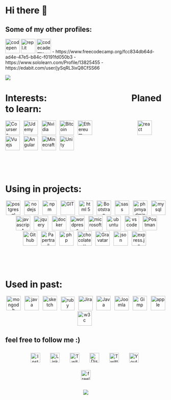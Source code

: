 #  Hi there 👋

## Some of my other profiles:
<img src="https://www.vectorlogo.zone/logos/codepen/codepen-icon.svg" height="45" alt="codepen" />
<img src="https://www.vectorlogo.zone/logos/replit/replit-icon.svg" height="45" alt="repl.it" />
<img src="https://www.vectorlogo.zone/logos/codecademy/codecademy-ar21.svg" height="45" alt="codecademy" />
- https://www.freecodecamp.org/fcc834db64d-ad4e-47e5-b84c-f0191fd050b3
- https://www.sololearn.com/Profile/13825455
- https://edabit.com/user/jySqRL3ixQ8CfSS66


<!-- https://www.vectorlogo.zone/logos/codecademy/codecademy-icon.svg -->
<!-- https://www.vectorlogo.zone/logos/grasshopper/grasshopper-icon.svg -->


<!-- missing: Adobe, unreal-->

<!-- source: https://github.com/anuraghazra/github-readme-stats -->
<p> <img
        src="https://github-readme-stats.vercel.app/api/top-langs/?username=itsAnyTime&langs_count=10&theme=chartreuse-dark&layout=compact" />
</p>

<p align="center">

 # Interests: &nbsp;&nbsp;&nbsp;&nbsp;&nbsp;&nbsp;&nbsp;&nbsp;&nbsp;&nbsp;&nbsp;&nbsp;&nbsp;&nbsp;&nbsp;&nbsp;&nbsp;&nbsp;&nbsp;&nbsp;&nbsp;&nbsp;&nbsp;&nbsp;&nbsp;&nbsp;&nbsp;&nbsp;&nbsp;&nbsp;&nbsp;&nbsp;&nbsp;&nbsp;&nbsp;&nbsp;&nbsp;&nbsp; Planed to learn:

<p>
<img src="https://www.vectorlogo.zone/logos/coursera/coursera-icon.svg" alt="Coursera" height="45" />&nbsp;&nbsp;
<img src="https://www.vectorlogo.zone/logos/udemy/udemy-icon.svg" alt="Udemy" height="45" />&nbsp;&nbsp;
<img src="https://www.vectorlogo.zone/logos/nvidia/nvidia-icon.svg" alt="Nvidia" height="45" />&nbsp;&nbsp;
<img src="https://www.vectorlogo.zone/logos/bitcoin/bitcoin-icon.svg" alt="Bitcoin" height="45" />&nbsp;&nbsp;
<img src="https://www.vectorlogo.zone/logos/ethereum/ethereum-icon.svg" alt="Ethereum" height="45" />&nbsp;&nbsp;
&nbsp;&nbsp;&nbsp;&nbsp;&nbsp;&nbsp;&nbsp;&nbsp;&nbsp;&nbsp;&nbsp;&nbsp;&nbsp;&nbsp;&nbsp;&nbsp;&nbsp;&nbsp;&nbsp;&nbsp;&nbsp;&nbsp;&nbsp;&nbsp;&nbsp;&nbsp;&nbsp;&nbsp;&nbsp;&nbsp;&nbsp;&nbsp;
<img src="https://www.vectorlogo.zone/logos/reactjs/reactjs-icon.svg" alt="react" height="45" />&nbsp;&nbsp;
<img src="https://www.vectorlogo.zone/logos/vuejs/vuejs-icon.svg" alt="Vuejs" height="45" />&nbsp;&nbsp;
<img src="https://www.vectorlogo.zone/logos/angular/angular-icon.svg" alt="Angular" height="45" />&nbsp;&nbsp;
<img src="https://www.vectorlogo.zone/logos/minecraft/minecraft-icon.svg" alt="Minecraft" height="45" />&nbsp;&nbsp;
<img src="https://www.vectorlogo.zone/logos/unity3d/unity3d-icon.svg" alt="Unity" height="45" />&nbsp;&nbsp;
<!-- <img src="https://www.vectorlogo.zone/logos/python/python-icon.svg" alt="python" width="55" height="55"/> -->
<!-- <img src="https://www.vectorlogo.zone/logos/android/android-icon.svg" alt="android" width="55" height="55"/> -->
<!-- <img src="https://www.vectorlogo.zone/logos/microsoft_azure/microsoft_azure-icon.svg" alt="azure" width="55" height="55"/>  -->
</p>
</p>

<p>&nbsp;</p>
<p>&nbsp;</p>

<p align="center">

# Using in projects:

<p align="center">
<img src="https://www.vectorlogo.zone/logos/postgresql/postgresql-icon.svg" alt="postgresql" height="45" />&nbsp;&nbsp;
<img src="https://www.vectorlogo.zone/logos/nodejs/nodejs-icon.svg" alt="nodejs" height="45" />&nbsp;&nbsp;
<img src="https://www.vectorlogo.zone/logos/npmjs/npmjs-ar21.svg" alt="npm" height="45" />&nbsp;&nbsp;
<img src="https://www.vectorlogo.zone/logos/git-scm/git-scm-icon.svg" alt="GIT" height="45" />&nbsp;&nbsp;
<img src="https://www.vectorlogo.zone/logos/w3_html5/w3_html5-icon.svg" alt="html 5" height="45" />&nbsp;&nbsp;
<img src="https://www.vectorlogo.zone/logos/getbootstrap/getbootstrap-icon.svg" alt="Bootstrap" height="45" />&nbsp;&nbsp;
<img src="https://www.vectorlogo.zone/logos/sass-lang/sass-lang-icon.svg" alt="sass" height="45" />&nbsp;&nbsp;
<img src="https://www.vectorlogo.zone/logos/phpmyadmin/phpmyadmin-icon.svg" alt="phpmyadmin" height="45" />&nbsp;&nbsp;
<img src="https://www.vectorlogo.zone/logos/mysql/mysql-icon.svg" alt="mysql" height="45" />&nbsp;&nbsp;
<img src="https://www.vectorlogo.zone/logos/javascript/javascript-icon.svg" alt="javascript" height="45" />&nbsp;&nbsp;
<img src="https://www.vectorlogo.zone/logos/jquery/jquery-vertical.svg" alt="jquery" height="45" />&nbsp;&nbsp;
<img src="https://www.vectorlogo.zone/logos/docker/docker-official.svg" alt="docker" height="45" />&nbsp;&nbsp;
<img src="https://www.vectorlogo.zone/logos/wordpress/wordpress-icon.svg" alt="wordpress" height="45" />&nbsp;&nbsp;
<img src="https://www.vectorlogo.zone/logos/microsoft/microsoft-icon.svg" alt="microsoft" height="45" />&nbsp;&nbsp;
<img src="https://www.vectorlogo.zone/logos/ubuntu/ubuntu-tile.svg" alt="ubuntu" height="45" />&nbsp;&nbsp;
<img src="https://www.vectorlogo.zone/logos/visualstudio_code/visualstudio_code-icon.svg" alt="vs code"
    height="45" />&nbsp;&nbsp;
<img src="https://www.vectorlogo.zone/logos/getpostman/getpostman-icon.svg" alt="Postman" height="45" />&nbsp;&nbsp;
<img src="https://www.vectorlogo.zone/logos/github/github-icon.svg" alt="Github" height="45" />&nbsp;&nbsp;
<img src="https://www.vectorlogo.zone/logos/papertrailapp/papertrailapp-icon.svg" alt="Papertrail" height="45" />&nbsp;&nbsp;
<img src="https://www.vectorlogo.zone/logos/php/php-horizontal.svg" alt="php" height="45" />&nbsp;&nbsp;
<img src="https://www.vectorlogo.zone/logos/chocolatey/chocolatey-icon.svg" alt="chocolatey" height="45" />&nbsp;&nbsp;
<img src="https://www.vectorlogo.zone/logos/gravatar/gravatar-icon.svg" alt="Gravatar" height="45" />&nbsp;&nbsp;
<img src="https://www.vectorlogo.zone/logos/json/json-icon.svg" alt="json" height="45" />&nbsp;&nbsp;
<img src="https://www.vectorlogo.zone/logos/expressjs/expressjs-icon.svg" alt="express.js" height="45" />&nbsp;&nbsp;

</p>
</p>

<p>&nbsp;</p>
<p>&nbsp;</p>
        
<!-- - 🔭 I’m currently working on ...
- 🌱 I’m currently learning ...
- 👯 I’m looking to collaborate on ...
- 🤔 I’m looking for help with ...
- 💬 Ask me about ...
- 📫 How to reach me: ...
- 😄 Pronouns: ...
- ⚡ Fun fact: ... -->

<p align="center">

# Used in past:<br />

<p align="center">
<img src="https://www.vectorlogo.zone/logos/mongodb/mongodb-icon.svg" alt="mongodb" height="45"/>&nbsp;&nbsp;
<img src="https://www.vectorlogo.zone/logos/java/java-icon.svg" alt="java" height="45" />&nbsp;&nbsp;
<img src="https://www.vectorlogo.zone/logos/sketchapp/sketchapp-icon.svg" alt="sketch" height="45" />&nbsp;&nbsp;
<img src="https://www.vectorlogo.zone/logos/ruby-lang/ruby-lang-icon.svg" alt="ruby" height="43" />&nbsp;&nbsp;
<img src="https://www.vectorlogo.zone/logos/atlassian_jira/atlassian_jira-icon.svg" alt="Jira" height="45" />&nbsp;&nbsp;
<img src="https://www.vectorlogo.zone/logos/java/java-vertical.svg" alt="Java" height="45" />&nbsp;&nbsp;
<img src="https://www.vectorlogo.zone/logos/joomla/joomla-icon.svg" alt="Joomla" height="45" />&nbsp;&nbsp;
<img src="https://www.vectorlogo.zone/logos/gimp/gimp-icon.svg" alt="Gimp" height="45" />&nbsp;&nbsp;
<img src="https://www.vectorlogo.zone/logos/apple/apple-tile.svg" alt="apple" height="45"/>
<img src="https://www.vectorlogo.zone/logos/w3c_xml/w3c_xml-icon.svg" alt="w3c" height="45" />&nbsp;&nbsp;

</p></p>

<p align="center">

## feel free to follow me :)

</p>


<!-- social media -->
<p align="center">
    <a href="https://www.instagram.com/itsanytime/" target="_blank"><img style="padding: 10px"
            src="https://www.vectorlogo.zone/logos/instagram/instagram-icon.svg" target="_blank" alt="Instagram"
            height="30" /></a>&nbsp;&nbsp;
    <a href="https://www.linkedin.com/in/itsanytime/" target="_blank"><img style="padding: 10px"
            src="https://www.vectorlogo.zone/logos/linkedin/linkedin-tile.svg" alt="LinkedIn"
            height="30" /></a>&nbsp;&nbsp;
    <a href="https://www.twitch.tv/itsanytime" target="_blank"><img style="padding: 10px"
            src="https://www.vectorlogo.zone/logos/twitch/twitch-icon.svg" alt="Twitch"
            height="30" /></a>&nbsp;&nbsp;
    <a href="https://discord.gg/DrUcjG6gkN" target="_blank"><img style="padding: 10px"
            src="https://www.vectorlogo.zone/logos/discordapp/discordapp-tile.svg" alt="Discord"
            height="30" /></a>&nbsp;&nbsp;
    <a href="https://twitter.com/spiderany" target="_blank"><img style="padding: 10px"
            src="https://www.vectorlogo.zone/logos/twitter/twitter-official.svg" alt="Twitter"
            height="30" /></a>&nbsp;&nbsp;
    <a href="https://www.youtube.com/channel/UCKLfVwCfdKRnt5ppD2kgQ2g" target="_blank"><img style="padding: 10px"
            src="https://www.vectorlogo.zone/logos/youtube/youtube-icon.svg" alt="Youtube"
            height="30" /></a>&nbsp;&nbsp;
</p>

<p align="center">
    <a href="https://www.itsanytime.de/" target="_blank"><img src="https://www.vectorlogo.zone/logos/freelancer/freelancer-icon.svg"
            alt="freelancer" height="30" /></a>
</p>

<p align="center">
    <br>
    <img src="https://profile-counter.glitch.me/itsAnyTime/count.svg" />
</p>